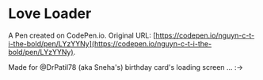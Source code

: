 # Love Loader

A Pen created on CodePen.io. Original URL: [https://codepen.io/nguyn-c-t-i-the-bold/pen/LYzYYNy](https://codepen.io/nguyn-c-t-i-the-bold/pen/LYzYYNy).

Made for @DrPatil78 (aka Sneha's) birthday card's loading screen ... :->
